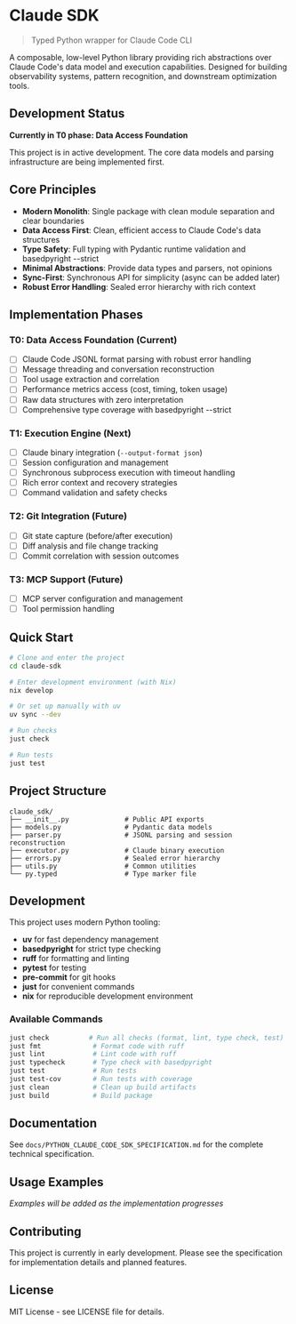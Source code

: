 # Claude SDK

> Typed Python wrapper for Claude Code CLI

A composable, low-level Python library providing rich abstractions over Claude Code's data model and execution capabilities. Designed for building observability systems, pattern recognition, and downstream optimization tools.

## Development Status

**Currently in T0 phase: Data Access Foundation**

This project is in active development. The core data models and parsing infrastructure are being implemented first.

## Core Principles

- **Modern Monolith**: Single package with clean module separation and clear boundaries
- **Data Access First**: Clean, efficient access to Claude Code's data structures
- **Type Safety**: Full typing with Pydantic runtime validation and basedpyright --strict
- **Minimal Abstractions**: Provide data types and parsers, not opinions
- **Sync-First**: Synchronous API for simplicity (async can be added later)
- **Robust Error Handling**: Sealed error hierarchy with rich context

## Implementation Phases

### T0: Data Access Foundation (Current)
- [ ] Claude Code JSONL format parsing with robust error handling
- [ ] Message threading and conversation reconstruction  
- [ ] Tool usage extraction and correlation
- [ ] Performance metrics access (cost, timing, token usage)
- [ ] Raw data structures with zero interpretation
- [ ] Comprehensive type coverage with basedpyright --strict

### T1: Execution Engine (Next)
- [ ] Claude binary integration (`--output-format json`)
- [ ] Session configuration and management
- [ ] Synchronous subprocess execution with timeout handling
- [ ] Rich error context and recovery strategies
- [ ] Command validation and safety checks

### T2: Git Integration (Future)
- [ ] Git state capture (before/after execution)
- [ ] Diff analysis and file change tracking
- [ ] Commit correlation with session outcomes

### T3: MCP Support (Future)
- [ ] MCP server configuration and management
- [ ] Tool permission handling

## Quick Start

```bash
# Clone and enter the project
cd claude-sdk

# Enter development environment (with Nix)
nix develop

# Or set up manually with uv
uv sync --dev

# Run checks
just check

# Run tests
just test
```

## Project Structure

```
claude_sdk/
├── __init__.py              # Public API exports
├── models.py                # Pydantic data models
├── parser.py                # JSONL parsing and session reconstruction  
├── executor.py              # Claude binary execution
├── errors.py                # Sealed error hierarchy
├── utils.py                 # Common utilities
└── py.typed                 # Type marker file
```

## Development

This project uses modern Python tooling:

- **uv** for fast dependency management
- **basedpyright** for strict type checking  
- **ruff** for formatting and linting
- **pytest** for testing
- **pre-commit** for git hooks
- **just** for convenient commands
- **nix** for reproducible development environment

### Available Commands

```bash
just check          # Run all checks (format, lint, type check, test)
just fmt             # Format code with ruff
just lint            # Lint code with ruff  
just typecheck       # Type check with basedpyright
just test            # Run tests
just test-cov        # Run tests with coverage
just clean           # Clean up build artifacts
just build           # Build package
```

## Documentation

See `docs/PYTHON_CLAUDE_CODE_SDK_SPECIFICATION.md` for the complete technical specification.

## Usage Examples

*Examples will be added as the implementation progresses*

## Contributing

This project is currently in early development. Please see the specification for implementation details and planned features.

## License

MIT License - see LICENSE file for details.